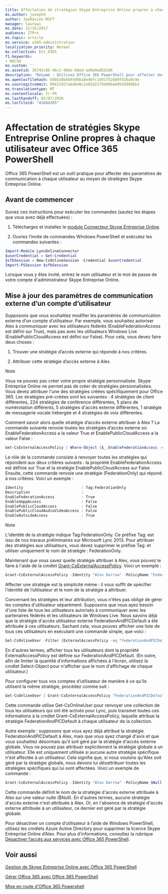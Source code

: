 ```yaml
---
title: Affectation de stratégies Skype Entreprise Online propres à chaque utilisateur avec Office 365 PowerShell
ms.author: josephd
author: JoeDavies-MSFT
manager: laurawi
ms.date: 12/15/2017
audience: ITPro
ms.topic: article
ms.service: o365-administration
localization_priority: Normal
ms.collection: Ent_O365
f1.keywords:
- NOCSH
ms.custom: ''
ms.assetid: 36743c86-46c2-46be-b9ed-ad9d4e85d186
description: 'Résumé : Utilisez Office 365 PowerShell pour affecter des paramètres de communication à chaque utilisateur au moyen de stratégies Skype Entreprise Online.'
ms.openlocfilehash: b9bb38b4b93d9b18e46fc1891f52d89fd1ba9c9e
ms.sourcegitcommit: 99411927abdb40c2e82d2279489ba60545989bb1
ms.translationtype: MT
ms.contentlocale: fr-FR
ms.lasthandoff: 02/07/2020
ms.locfileid: "41844265"
---
```

# <a name="assign-per-user-skype-for-business-online-policies-with-office-365-powershell"></a>Affectation de stratégies Skype Entreprise Online propres à chaque utilisateur avec Office 365 PowerShell

Office 365 PowerShell est un outil pratique pour affecter des paramètres de communication à chaque utilisateur au moyen de stratégies Skype Entreprise Online.
  
## <a name="before-you-begin"></a>Avant de commencer

Suivez ces instructions pour exécuter les commandes (sautez les étapes que vous avez déjà effectuées) :
  
1. Téléchargez et installez le [module Connecteur Skype Entreprise Online](https://www.microsoft.com/download/details.aspx?id=39366).
    
2. Ouvrez l’invite de commandes Windows PowerShell et exécutez les commandes suivantes : 
    
```powershell
Import-Module LyncOnlineConnector
$userCredential = Get-Credential
$sfbSession = New-CsOnlineSession -Credential $userCredential
Import-PSSession $sfbSession
```

Lorsque vous y êtes invité, entrez le nom utilisateur et le mot de passe de votre compte d'administrateur Skype Entreprise Online.
    
## <a name="updating-external-communication-settings-for-a-user-account"></a>Mise à jour des paramètres de communication externe d’un compte d’utilisateur

Supposons que vous souhaitiez modifier les paramètres de communication externe d’un compte d’utilisateur. Par exemple, vous souhaitez autoriser Alex à communiquer avec les utilisateurs fédérés (EnableFederationAccess est défini sur True), mais pas avec les utilisateurs Windows Live (EnablePublicCloudAccess est défini sur False). Pour cela, vous devez faire deux choses :
  
1. Trouver une stratégie d’accès externe qui réponde à nos critères.
    
2. Attribuer cette stratégie d’accès externe à Alex.
    
> [!NOTE]
>  Vous ne pouvez pas créer votre propre stratégie personnalisée. Skype Entreprise Online ne permet pas de créer de stratégies personnalisées. Vous devez attribuer l'une des stratégies créées spécifiquement pour Office 365. Les stratégies pré-créées sont les suivantes :  4 stratégies de client différentes,  224 stratégies de conférence différentes,  5 plans de numérotation différents, 5 stratégies d'accès externe différentes, 1 stratégie de messagerie vocale hébergée et 4 stratégies de voix différentes.
  
Comment savoir alors quelle stratégie d’accès externe attribuer à Alex ? La commande suivante renvoie toutes les stratégies d’accès externe où EnableFederationAccess a la valeur True et EnablePublicCloudAccess a la valeur False :
  
```powershell
Get-CsExternalAccessPolicy | Where-Object {$_.EnableFederationAccess -eq $True -and $_.EnablePublicCloudAccess -eq $False}
```

Le rôle de la commande consiste à renvoyer toutes les stratégies qui répondent aux deux critères suivants : la propriété EnableFederationAccess est définie sur True et la stratégie EnablePublicCloudAccess sur False. Ensuite, cette commande renvoie une stratégie (FederationOnly) qui répond à nos critères. Voici un exemple :
  
```powershell
Identity                          : Tag:FederationOnly
Description                       :
EnableFederationAccess            : True
EnableXmppAccess                  : False
EnablePublicCloudAccess           : False
EnablePublicCloudAudioVideoAccess : False
EnableOutsideAccess               : True
```

> [!NOTE]
> L’identité de la stratégie indique Tag:FederationOnly. Ce préfixe Tag: est issu de nos travaux préliminaires sur Microsoft Lync 2013. Pour attribuer des stratégies aux utilisateurs, vous devez supprimer le préfixe Tag: et utiliser uniquement le nom de stratégie : FederationOnly. 
  
Maintenant que vous savez quelle stratégie attribuer à Alex, vous pouvez le faire à l'aide de la cmdlet [Grant-CsExternalAccessPolicy](https://go.microsoft.com/fwlink/?LinkId=523974). Voici un exemple :
  
```powershell
Grant-CsExternalAccessPolicy -Identity "Alex Darrow" -PolicyName "FederationOnly"
```

Affecter une stratégie est la simplicité même : il vous suffit de spécifier l’identité de l’utilisateur et le nom de la stratégie à attribuer. 
  
Concernant les stratégies et leur attribution, vous n'êtes pas obligé de gérer les comptes d'utilisateur séparément. Supposons que vous ayez besoin d'une liste de tous les utilisateurs autorisés à communiquer avec les partenaires fédérés et les utilisateurs de Windows Live. Nous savons déjà que la stratégie d'accès utilisateur externe FederationAndPICDefault a été attribuée à ces utilisateurs. Sachant cela, vous pouvez afficher une liste de tous ces utilisateurs en exécutant une commande simple, que voici :
  
```powershell
Get-CsOnlineUser -Filter {ExternalAccessPolicy -eq "FederationAndPICDefault"} | Select-Object DisplayName
```

En d'autres termes, afficher tous les utilisateurs dont la propriété ExternalAccessPolicy est définie sur FederationAndPICDefault. (En outre, afin de limiter la quantité d'informations affichées à l'écran, utilisez la cmdlet Select-Object pour n'afficher que le nom d'affichage de chaque utilisateur.) 
  
Pour configurer tous vos comptes d’utilisateur de manière à ce qu’ils utilisent la même stratégie, procédez comme suit :
  
```powershell
Get-CsOnlineUser | Grant-CsExternalAccessPolicy "FederationAndPICDefault"
```

Cette commande utilise Get-CsOnlineUser pour renvoyer une collection de tous les utilisateurs qui ont été activés pour Lync, puis transmet toutes ces informations à la cmdlet Grant-CsExternalAccessPolicy, laquelle attribue la stratégie FederationAndPICDefault à chaque utilisateur de la collection.
  
Autre exemple : supposons que vous ayez déjà attribué la stratégie FederationAndPICDefault à Alex, mais que vous ayez changé d'avis et que vous souhaitiez désormais qu'il soit géré par la stratégie d'accès externe globale. Vous ne pouvez pas attribuer explicitement la stratégie globale à un utilisateur. Elle est uniquement utilisée si aucune autre stratégie spécifique n'est affectée à un utilisateur. Cela signifie que, si nous voulons qu'Alex soit géré par la stratégie globale, nous devons lui  *désattribuer*  toutes les stratégies spécifiques qui lui sont affectées. Voici un exemple de commande :
  
```powershell
Grant-CsExternalAccessPolicy -Identity "Alex Darrow" -PolicyName $Null
```

Cette commande définit le nom de la stratégie d'accès externe attribuée à Alex sur une valeur nulle ($Null). En d'autres termes, aucune stratégie d'accès externe n'est attribuée à Alex. Or, en l'absence de stratégie d'accès externe attribuée à un utilisateur, ce dernier est géré par la stratégie globale.
  
Pour désactiver un compte d’utilisateur à l’aide de Windows PowerShell, utilisez les cmdlets Azure Active Directory pour supprimer la licence Skype Entreprise Online d’Alex. Pour plus d’informations, consultez la rubrique [Désactiver l’accès aux services avec Office 365 PowerShell](assign-licenses-to-user-accounts-with-office-365-powershell.md).
  
## <a name="see-also"></a>Voir aussi

[Gestion de Skype Entreprise Online avec Office 365 PowerShell](manage-skype-for-business-online-with-office-365-powershell.md)
  
[Gérer Office 365 avec Office 365 PowerShell](manage-office-365-with-office-365-powershell.md)
  
[Mise en route d'Office 365 Powershell](getting-started-with-office-365-powershell.md)

